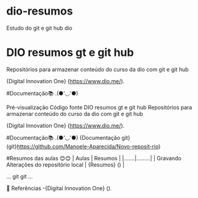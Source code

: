# dio-resumos
Estudo do git e git hub dio

# DIO resumos gt e git hub

Repositórios para armazenar conteúdo do curso da dio com git e git hub 

{Digital Innovation One} (https://www.dio.me/).

#Documentação📚
.(●'◡'●)

Pré-visualização
Código fonte
DIO resumos gt e git hub
Repositórios para armazenar conteúdo do curso da dio com git e git hub

{Digital Innovation One} (https://www.dio.me/).

#Documentação📚 .(●'◡'●) {Documentação git}(git}https://github.com/Manoele-Aparecida/Novo-reposit-rio)

#Resumos das aulas 😊😊 | Aulas | Resumos | |.......|.........| | Gravando Alterações do repositório local | {Resumos} () |

... git git ...

🔎 Referências
-{Digital Innovation One} ().
